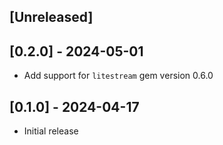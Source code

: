 ## [Unreleased]

## [0.2.0] - 2024-05-01

- Add support for `litestream` gem version 0.6.0

## [0.1.0] - 2024-04-17

- Initial release
